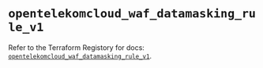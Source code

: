 # `opentelekomcloud_waf_datamasking_rule_v1`

Refer to the Terraform Registory for docs: [`opentelekomcloud_waf_datamasking_rule_v1`](https://www.terraform.io/docs/providers/opentelekomcloud/r/waf_datamasking_rule_v1).
